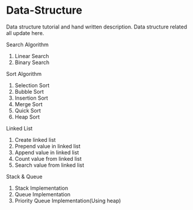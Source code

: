 # Data-Structure
Data structure tutorial and hand written description. Data structure related all update here.

Search Algorithm
1. Linear Search
2. Binary Search

Sort Algorithm
1. Selection Sort
2. Bubble Sort
3. Insertion Sort
4. Merge Sort
5. Quick Sort
6. Heap Sort

Linked List
1. Create linked list
2. Prepend value in linked list
3. Append value in linked list
4. Count value from linked list
5. Search value from linked list

Stack & Queue
1. Stack Implementation
2. Queue Implementation
3. Priority Queue Implementation(Using heap)



